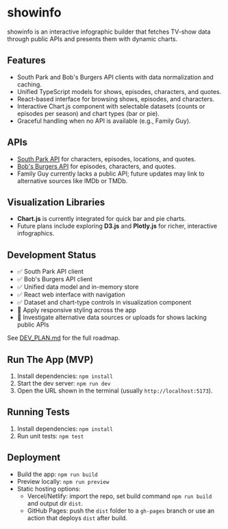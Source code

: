 # showinfo

showinfo is an interactive infographic builder that fetches TV-show data through public APIs and presents them with dynamic charts.

## Features
- South Park and Bob's Burgers API clients with data normalization and caching.
- Unified TypeScript models for shows, episodes, characters, and quotes.
- React-based interface for browsing shows, episodes, and characters.
- Interactive Chart.js component with selectable datasets (counts or episodes per season) and chart types (bar or pie).
- Graceful handling when no API is available (e.g., Family Guy).

## APIs
- [South Park API](https://publicapi.dev/south-park-quotes-api/) for characters, episodes, locations, and quotes.
- [Bob's Burgers API](https://publicapi.dev/bob-s-burgers-api/) for episodes, characters, and quotes.
- Family Guy currently lacks a public API; future updates may link to alternative sources like IMDb or TMDb.

## Visualization Libraries
- **Chart.js** is currently integrated for quick bar and pie charts.
- Future plans include exploring **D3.js** and **Plotly.js** for richer, interactive infographics.

## Development Status
- ✅ South Park API client
- ✅ Bob's Burgers API client
- ✅ Unified data model and in-memory store
- ✅ React web interface with navigation
- ✅ Dataset and chart-type controls in visualization component
- 🚧 Apply responsive styling across the app
- 🚧 Investigate alternative data sources or uploads for shows lacking public APIs

See [DEV_PLAN.md](DEV_PLAN.md) for the full roadmap.

## Run The App (MVP)
1. Install dependencies: `npm install`
2. Start the dev server: `npm run dev`
3. Open the URL shown in the terminal (usually `http://localhost:5173`).

## Running Tests
1. Install dependencies: `npm install`
2. Run unit tests: `npm test`

## Deployment
- Build the app: `npm run build`
- Preview locally: `npm run preview`
- Static hosting options:
  - Vercel/Netlify: import the repo, set build command `npm run build` and output dir `dist`.
  - GitHub Pages: push the `dist` folder to a `gh-pages` branch or use an action that deploys `dist` after build.
